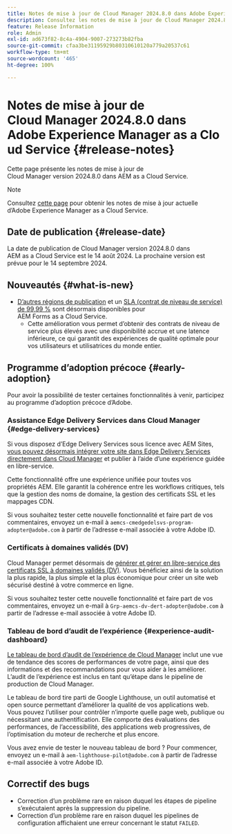 ```yaml
---
title: Notes de mise à jour de Cloud Manager 2024.8.0 dans Adobe Experience Manager as a Cloud Service
description: Consultez les notes de mise à jour de Cloud Manager 2024.8.0 dans AEM as a Cloud Service.
feature: Release Information
role: Admin
exl-id: ad673f82-8c4a-4904-9007-273273b82fba
source-git-commit: cfaa3be31195929b80310610120a779a20537c61
workflow-type: tm+mt
source-wordcount: '465'
ht-degree: 100%

---
```


# Notes de mise à jour de Cloud Manager 2024.8.0 dans Adobe Experience Manager as a Cloud Service {#release-notes}

Cette page présente les notes de mise à jour de Cloud Manager version 2024.8.0 dans AEM as a Cloud Service.

>[!NOTE]
>
>Consultez [cette page](/help/release-notes/release-notes-cloud/release-notes-current.md) pour obtenir les notes de mise à jour actuelle d’Adobe Experience Manager as a Cloud Service.

## Date de publication {#release-date}

La date de publication de Cloud Manager version 2024.8.0 dans AEM as a Cloud Service est le 14 août 2024. La prochaine version est prévue pour le 14 septembre 2024.

## Nouveautés {#what-is-new}

* [D’autres régions de publication](/help/operations/additional-publish-regions.md) et un [SLA (contrat de niveau de service) de 99,99 %](/help/implementing/cloud-manager/getting-access-to-aem-in-cloud/creating-production-programs.md#sla) sont désormais disponibles pour AEM Forms as a Cloud Service.
   * Cette amélioration vous permet d’obtenir des contrats de niveau de service plus élevés avec une disponibilité accrue et une latence inférieure, ce qui garantit des expériences de qualité optimale pour vos utilisateurs et utilisatrices du monde entier.

## Programme d’adoption précoce {#early-adoption}

Pour avoir la possibilité de tester certaines fonctionnalités à venir, participez au programme d’adoption précoce d’Adobe.

### Assistance Edge Delivery Services dans Cloud Manager {#edge-delivery-services}

Si vous disposez d’Edge Delivery Services sous licence avec AEM Sites, [vous pouvez désormais intégrer votre site dans Edge Delivery Services directement dans Cloud Manager](/help/implementing/cloud-manager/edge-delivery-services.md) et publier à l’aide d’une expérience guidée en libre-service.

Cette fonctionnalité offre une expérience unifiée pour toutes vos propriétés AEM. Elle garantit la cohérence entre les workflows critiques, tels que la gestion des noms de domaine, la gestion des certificats SSL et les mappages CDN.

Si vous souhaitez tester cette nouvelle fonctionnalité et faire part de vos commentaires, envoyez un e-mail à `aemcs-cmedgedelsvs-program-adopter@adobe.com` à partir de l’adresse e-mail associée à votre Adobe ID.

### Certificats à domaines validés (DV)

Cloud Manager permet désormais de [générer et gérer en libre-service des certificats SSL à domaines validés (DV)](/help/implementing/cloud-manager/managing-ssl-certifications/add-ssl-certificate.md). Vous bénéficiez ainsi de la solution la plus rapide, la plus simple et la plus économique pour créer un site web sécurisé destiné à votre commerce en ligne.

Si vous souhaitez tester cette nouvelle fonctionnalité et faire part de vos commentaires, envoyez un e-mail à `Grp-aemcs-dv-dert-adopter@adobe.com` à partir de l’adresse e-mail associée à votre Adobe ID.

### Tableau de bord d’audit de l’expérience {#experience-audit-dashboard}

[Le tableau de bord d’audit de l’expérience de Cloud Manager](/help/implementing/cloud-manager/experience-audit-dashboard.md) inclut une vue de tendance des scores de performances de votre page, ainsi que des informations et des recommandations pour vous aider à les améliorer. L’audit de l’expérience est inclus en tant qu’étape dans le pipeline de production de Cloud Manager.

Le tableau de bord tire parti de Google Lighthouse, un outil automatisé et open source permettant d’améliorer la qualité de vos applications web. Vous pouvez l’utiliser pour contrôler n’importe quelle page web, publique ou nécessitant une authentification. Elle comporte des évaluations des performances, de l’accessibilité, des applications web progressives, de l’optimisation du moteur de recherche et plus encore.

Vous avez envie de tester le nouveau tableau de bord ? Pour commencer, envoyez un e-mail à `aem-lighthouse-pilot@adobe.com` à partir de l’adresse e-mail associée à votre Adobe ID.

## Correctif des bugs

* Correction d’un problème rare en raison duquel les étapes de pipeline s’exécutaient après la suppression du pipeline.
* Correction d’un problème rare en raison duquel les pipelines de configuration affichaient une erreur concernant le statut `FAILED`.
